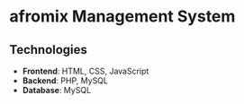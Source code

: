 # afromix Management System

## Technologies

- **Frontend**: HTML, CSS, JavaScript
- **Backend**: PHP, MySQL
- **Database**: MySQL